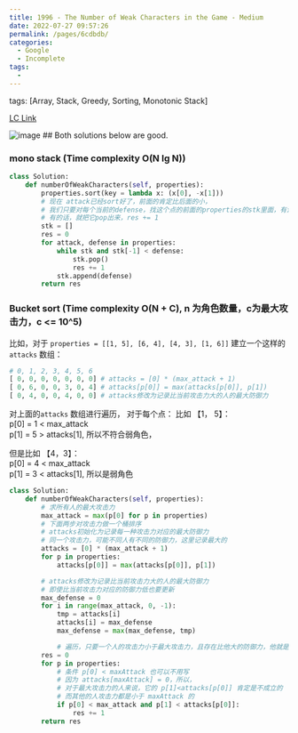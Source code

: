 ```yaml
---
title: 1996 - The Number of Weak Characters in the Game - Medium
date: 2022-07-27 09:57:26
permalink: /pages/6cdbdb/
categories:
  - Google
  - Incomplete
tags:
  - 
---
```

tags: [Array, Stack, Greedy, Sorting, Monotonic Stack]

[LC Link](https://leetcode.cn/problems/the-number-of-weak-characters-in-the-game/)

<img alt="image" src="https://user-images.githubusercontent.com/41789327/182080821-96e08133-c661-406d-bcba-39ebff9d60e8.png">
## Both solutions below are good. 

###  mono stack  (Time complexity O(N lg N))

```python
class Solution:
	def numberOfWeakCharacters(self, properties):
		properties.sort(key = lambda x: (x[0], -x[1]))
		# 现在 attack已经sort好了，前面的肯定比后面的小，
		# 我们只要对每个当前的defense，找这个点的前面的properties的stk里面，有没有defense比当前点小的元素，
		# 有的话，就把它pop出来，res += 1
		stk = []
		res = 0
		for attack, defense in properties:
			while stk and stk[-1] < defense:
				stk.pop()
				res += 1
			stk.append(defense)
		return res
```

### Bucket sort  (Time complexity O(N  + C), n 为角色数量，c为最大攻击力，c <= 10^5)

比如，对于 `properties = [[1, 5], [6, 4], [4, 3], [1, 6]]`
建立一个这样的 `attacks` 数组：
```python
# 0, 1, 2, 3, 4, 5, 6 	
[ 0, 0, 0, 0, 0, 0, 0] # attacks = [0] * (max_attack + 1)  
[ 0, 6, 0, 0, 3, 0, 4] # attacks[p[0]] = max(attacks[p[0]], p[1])
[ 0, 4, 0, 0, 4, 0, 0] # attacks修改为记录比当前攻击力大的人的最大防御力  
```
对上面的`attacks` 数组进行遍历， 对于每个点： 比如 【1， 5】：  
p[0] = 1 < max_attack  
p[1] = 5 > attacks[1], 所以不符合弱角色，  

但是比如 【4，3】：  
p[0] = 4 < max_attack  
p[1] = 3 < attacks[1], 所以是弱角色  



```python
class Solution:
    def numberOfWeakCharacters(self, properties):
        # 求所有人的最大攻击力  
        max_attack = max(p[0] for p in properties)
        # 下面两步对攻击力做一个桶排序  
        # attacks初始化为记录每一种攻击力对应的最大防御力        
        # 同一个攻击力，可能不同人有不同的防御力，这里记录最大的       
        attacks = [0] * (max_attack + 1)  
        for p in properties:
            attacks[p[0]] = max(attacks[p[0]], p[1])

        # attacks修改为记录比当前攻击力大的人的最大防御力  
        # 即使比当前攻击力对应的防御力低也要更新        
        max_defense = 0  
        for i in range(max_attack, 0, -1):
            tmp = attacks[i]
            attacks[i] = max_defense
            max_defense = max(max_defense, tmp)

            # 遍历，只要一个人的攻击力小于最大攻击力，且存在比他大的防御力，他就是弱角色  
        res = 0
        for p in properties:
            # 条件 p[0] < maxAttack 也可以不用写  
            # 因为 attacks[maxAttack] = 0，所以，            
            # 对于最大攻击力的人来说，它的 p[1]<attacks[p[0]] 肯定是不成立的            
            # 而其他的人攻击力都是小于 maxAttack 的           
            if p[0] < max_attack and p[1] < attacks[p[0]]:
                res += 1
        return res
```

